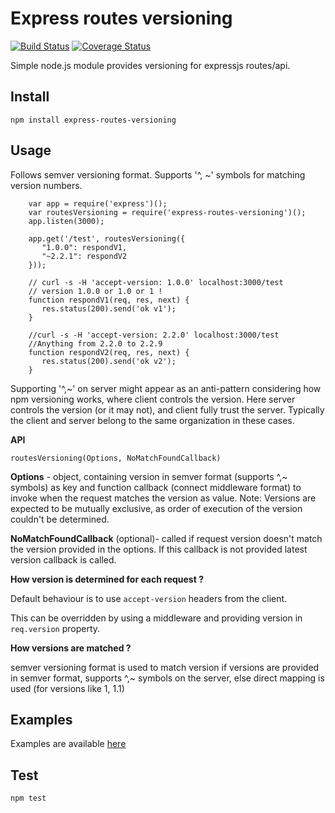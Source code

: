# Express routes versioning

[![Build Status](https://travis-ci.org/Prasanna-sr/express-routes-versioning.svg?branch=master)](https://travis-ci.org/Prasanna-sr/express-routes-versioning) [![Coverage Status](https://coveralls.io/repos/github/Prasanna-sr/express-routes-versioning/badge.svg?branch=master)](https://coveralls.io/github/Prasanna-sr/express-routes-versioning?branch=master)


Simple node.js module provides versioning for expressjs routes/api.

## Install
`npm install express-routes-versioning`

## Usage

Follows semver versioning format. Supports '^, ~' symbols for matching version numbers.

```
    var app = require('express')();
    var routesVersioning = require('express-routes-versioning')();
    app.listen(3000);

    app.get('/test', routesVersioning({
       "1.0.0": respondV1,
       "~2.2.1": respondV2
    }));

    // curl -s -H 'accept-version: 1.0.0' localhost:3000/test
    // version 1.0.0 or 1.0 or 1 !
    function respondV1(req, res, next) {
       res.status(200).send('ok v1');
    }

    //curl -s -H 'accept-version: 2.2.0' localhost:3000/test
    //Anything from 2.2.0 to 2.2.9
    function respondV2(req, res, next) {
       res.status(200).send('ok v2');
    }
```
Supporting '^,~' on server might appear as an anti-pattern considering how npm versioning works, where client controls the version. Here server controls the version (or it may not), and client fully trust the server. Typically the client and server belong to the same organization in these cases.

**API**

`routesVersioning(Options, NoMatchFoundCallback)`

**Options** - object, containing version in semver format (supports ^,~ symbols) as key and function callback (connect middleware format) to invoke when the request matches the version as value. Note: Versions are expected to be mutually exclusive, as order of execution of the version couldn't be determined.

**NoMatchFoundCallback** (optional)- called if request version doesn't match the version provided in the options. If this callback is not provided latest version callback is called.


**How version is determined for each request ?**

Default behaviour is to use `accept-version` headers from the client.

This can be overridden by using a middleware and providing version in `req.version` property.

**How versions are matched ?**

semver versioning format is used to match version if versions are provided in semver format, supports ^,~ symbols on the server, else direct mapping is used (for versions like 1, 1.1)

## Examples

Examples are available [here](https://github.com/Prasanna-sr/express-routes-versioning/tree/master/examples)

## Test

`npm test`
